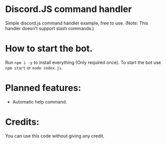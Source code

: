 # Discord.JS command handler
Simple discord.js command handler example, free to use. (Note: This handler doesn't support slash commands.)

# How to start the bot.
Run `npm i -y` to install everything (Only required once). To start the bot use `npm start` or `node index.js`.

# Planned features:
- Automatic help command.

# Credits:
You can use this code without giving any credit. 
